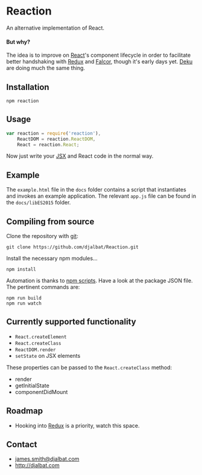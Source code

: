 # Reaction

An alternative implementation of React.

#### But why?

The idea is to improve on [React](https://facebook.github.io/react/)'s component lifecycle in order to facilitate better handshaking with [Redux](http://redux.js.org/) and [Falcor](http://netflix.github.io/falcor/), though it's early days yet. [Deku](https://github.com/dekujs/deku) are doing much the same thing.

## Installation

    npm reaction

## Usage

```js
var reaction = require('reaction'),
    ReactDOM = reaction.ReactDOM,
    React = reaction.React;
```

Now just write your [JSX](https://facebook.github.io/react/docs/jsx-in-depth.html) and React code in the normal way.

## Example

The `example.html` file in the `docs` folder contains a script that instantiates and invokes an example application. The relevant `app.js` file can be found in the `docs/libES2015` folder.

## Compiling from source

Clone the repository with [git](https://git-scm.com/):

    git clone https://github.com/djalbat/Reaction.git

Install the necessary npm modules...

    npm install

Automation is thanks to [npm scripts](https://docs.npmjs.com/misc/scripts). Have a look at the package JSON file. The pertinent commands are:

    npm run build
    npm run watch

## Currently supported functionality

- `React.createElement`
- `React.createClass`
- `ReactDOM.render`
- `setState` on JSX elements

These properties can be passed to the `React.createClass` method:

- render
- getInitialState
- componentDidMount

## Roadmap

- Hooking into [Redux](https://github.com/reactjs/react-redux) is a priority, watch this space.

## Contact

- james.smith@djalbat.com
- http://djalbat.com

